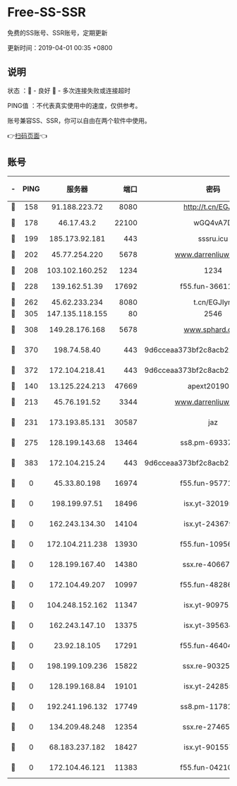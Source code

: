 # Free-SS-SSR

免费的SS账号、SSR账号，定期更新

更新时间：2019-04-01 00:35 +0800

## 说明

状态     ：🙂 - 良好 🙁 - 多次连接失败或连接超时

PING值   ：不代表真实使用中的速度，仅供参考。

账号兼容SS、SSR，你可以自由在两个软件中使用。

👉[扫码页面](https://liesauer.github.io/Free-SS-SSR/)👈

## 账号

|-|PING|服务器|端口|密码|加密方式|区域|
|:----:|:----:|:-----:|-----:|:----:|:----:|:----:|
|🙂|158|91.188.223.72|8080|http://t.cn/EGJIyrl|rc4-md5|RU|
|🙂|178|46.17.43.2|22100|wGQ4vA7D|aes-256-gcm|RU|
|🙂|199|185.173.92.181|443|sssru.icu|rc4-md5|RU|
|🙂|202|45.77.254.220|5678|www.darrenliuwei.com|aes-256-cfb|SG|
|🙂|208|103.102.160.252|1234|1234|rc4-md5|JP|
|🙂|228|139.162.51.39|17692|f55.fun-36611767|aes-256-cfb|SG|
|🙂|262|45.62.233.234|8080|t.cn/EGJIyrl|rc4-md5|CA|
|🙂|305|147.135.118.155|80|2546|chacha20|US|
|🙂|308|149.28.176.168|5678|www.sphard.com|aes-256-cfb|AU|
|🙂|370|198.74.58.40|443|9d6cceaa373bf2c8acb22e60b6a58be6|aes-256-cfb|US|
|🙂|372|172.104.218.41|443|9d6cceaa373bf2c8acb22e60b6a58be6|aes-256-cfb|US|
|🙂|140|13.125.224.213|47669|apext2019001|chacha20|KR|
|🙂|213|45.76.191.52|3344|www.darrenliuwei.com|aes-256-cfb|JP|
|🙂|231|173.193.85.131|30587|jaz|aes-256-cfb|US|
|🙂|275|128.199.143.68|13464|ss8.pm-69337563|aes-256-cfb|SG|
|🙂|383|172.104.215.24|443|9d6cceaa373bf2c8acb22e60b6a58be6|aes-256-cfb|US|
|🙁|0|45.33.80.198|16974|f55.fun-95771159|aes-256-cfb|US|
|🙁|0|198.199.97.51|18496|isx.yt-32019519|aes-256-cfb|US|
|🙁|0|162.243.134.30|14104|isx.yt-24367948|aes-256-cfb|US|
|🙁|0|172.104.211.238|13930|f55.fun-10956587|aes-256-cfb|US|
|🙁|0|128.199.167.40|14380|ssx.re-40667368|aes-256-cfb|SG|
|🙁|0|172.104.49.207|10997|f55.fun-48286538|aes-256-cfb|SG|
|🙁|0|104.248.152.162|11347|isx.yt-90975139|aes-256-cfb|SG|
|🙁|0|162.243.147.10|13375|isx.yt-39563486|aes-256-cfb|US|
|🙁|0|23.92.18.105|17291|f55.fun-46404698|aes-256-cfb|US|
|🙁|0|198.199.109.236|15822|ssx.re-90325864|aes-256-cfb|US|
|🙁|0|128.199.168.84|19101|isx.yt-24285595|aes-256-cfb|SG|
|🙁|0|192.241.196.132|17749|ss8.pm-11781750|aes-256-cfb|US|
|🙁|0|134.209.48.248|12354|ssx.re-27465668|aes-256-cfb|US|
|🙁|0|68.183.237.182|18427|isx.yt-90155746|aes-256-cfb|SG|
|🙁|0|172.104.46.121|11383|f55.fun-04210255|aes-256-cfb|SG|
